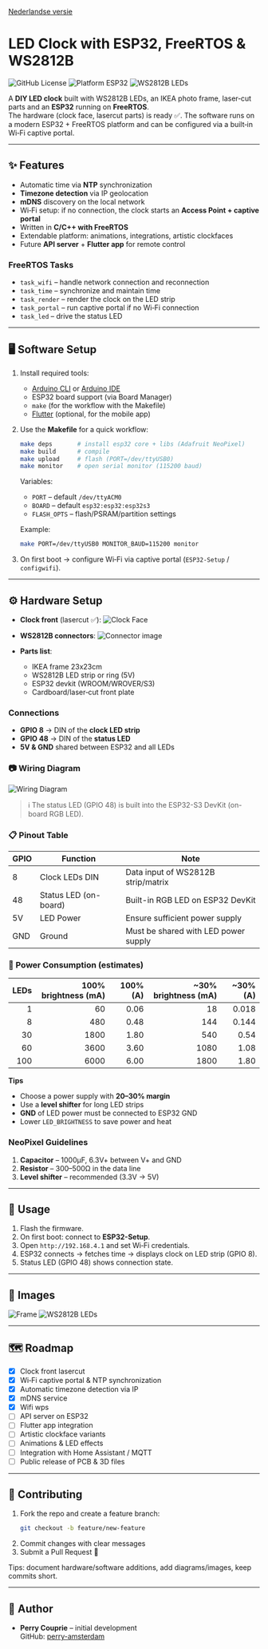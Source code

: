 [Nederlandse versie](README.md)

# LED Clock with ESP32, FreeRTOS & WS2812B

![GitHub License](https://img.shields.io/github/license/<your-username>/<your-repo>)
![Platform ESP32](https://img.shields.io/badge/platform-ESP32-orange)
![WS2812B LEDs](https://img.shields.io/badge/LEDs-WS2812B-green)

A **DIY LED clock** built with WS2812B LEDs, an IKEA photo frame, laser‑cut parts and an **ESP32** running on **FreeRTOS**.  
The hardware (clock face, lasercut parts) is ready ✅. The software runs on a modern ESP32 + FreeRTOS platform and can be configured via a built‑in Wi‑Fi captive portal.

---

## ✨ Features

* Automatic time via **NTP** synchronization
* **Timezone detection** via IP geolocation
* **mDNS** discovery on the local network
* Wi‑Fi setup: if no connection, the clock starts an **Access Point + captive portal**
* Written in **C/C++ with FreeRTOS**
* Extendable platform: animations, integrations, artistic clockfaces
* Future **API server** + **Flutter app** for remote control

### FreeRTOS Tasks
- `task_wifi` – handle network connection and reconnection  
- `task_time` – synchronize and maintain time  
- `task_render` – render the clock on the LED strip  
- `task_portal` – run captive portal if no Wi‑Fi connection  
- `task_led` – drive the status LED  

---

## 🖥️ Software Setup

1. Install required tools:
   * [Arduino CLI](https://arduino.github.io/arduino-cli/latest/) or [Arduino IDE](https://www.arduino.cc/en/software)  
   * ESP32 board support (via Board Manager)
   * `make` (for the workflow with the Makefile)
   * [Flutter](https://flutter.dev/) (optional, for the mobile app)

2. Use the **Makefile** for a quick workflow:

   ```bash
   make deps       # install esp32 core + libs (Adafruit NeoPixel)
   make build      # compile
   make upload     # flash (PORT=/dev/ttyUSB0)
   make monitor    # open serial monitor (115200 baud)
   ```

   Variables:
   - `PORT` – default `/dev/ttyACM0`
   - `BOARD` – default `esp32:esp32:esp32s3`
   - `FLASH_OPTS` – flash/PSRAM/partition settings

   Example:
   ```bash
   make PORT=/dev/ttyUSB0 MONITOR_BAUD=115200 monitor
   ```

3. On first boot → configure Wi‑Fi via captive portal (`ESP32-Setup` / `configwifi`).

---

## ⚙️ Hardware Setup

* **Clock front** (lasercut ✅):
  ![Clock Face](images/led-clock-face.svg)

* **WS2812B connectors**:
  ![Connector image](images/ws2812b-connecters.png)

* **Parts list**:
  * IKEA frame 23x23cm  
  * WS2812B LED strip or ring (5V)  
  * ESP32 devkit (WROOM/WROVER/S3)  
  * Cardboard/laser‑cut front plate  

### Connections

- **GPIO 8** → DIN of the **clock LED strip**  
- **GPIO 48** → DIN of the **status LED**  
- **5V & GND** shared between ESP32 and all LEDs

### 📷 Wiring Diagram

![Wiring Diagram](images/wiring_diagram.png)

> ℹ️ The status LED (GPIO 48) is built into the ESP32-S3 DevKit (on-board RGB LED).

### 📋 Pinout Table

| GPIO | Function      | Note                                 |
|------|---------------|--------------------------------------|
| 8    | Clock LEDs DIN| Data input of WS2812B strip/matrix   |
| 48   | Status LED (on-board)| Built-in RGB LED on ESP32 DevKit   |
| 5V   | LED Power     | Ensure sufficient power supply       |
| GND  | Ground        | Must be shared with LED power supply |

### 🔌 Power Consumption (estimates)

| LEDs | 100% brightness (mA) | 100% (A) | ~30% brightness (mA) | ~30% (A) |
|-----:|----------------------:|---------:|----------------------:|---------:|
| 1    | 60                    | 0.06     | 18                    | 0.018    |
| 8    | 480                   | 0.48     | 144                   | 0.144    |
| 30   | 1800                  | 1.80     | 540                   | 0.54     |
| 60   | 3600                  | 3.60     | 1080                  | 1.08     |
| 100  | 6000                  | 6.00     | 1800                  | 1.80     |

**Tips**  
- Choose a power supply with **20–30% margin**  
- Use a **level shifter** for long LED strips  
- **GND** of LED power must be connected to ESP32 GND  
- Lower `LED_BRIGHTNESS` to save power and heat

### NeoPixel Guidelines
1. **Capacitor** – 1000µF, 6.3V+ between V+ and GND  
2. **Resistor** – 300–500Ω in the data line  
3. **Level shifter** – recommended (3.3V → 5V)  

---

## 🚀 Usage

1. Flash the firmware.  
2. On first boot: connect to **ESP32-Setup**.  
3. Open `http://192.168.4.1` and set Wi‑Fi credentials.  
4. ESP32 connects → fetches time → displays clock on LED strip (GPIO 8).  
5. Status LED (GPIO 48) shows connection state.  

---

## 📸 Images

![Frame](https://www.ikea.com/nl/nl/images/products/ribba-fotolijst-wit__0638327_PE698851_S4.JPG)
![WS2812B LEDs](images/ws2812b-leds.jpeg)

---

## 🗺️ Roadmap

* [x] Clock front lasercut  
* [x] Wi‑Fi captive portal & NTP synchronization  
* [x] Automatic timezone detection via IP  
* [x] mDNS service  
* [x] Wifi wps
* [ ] API server on ESP32  
* [ ] Flutter app integration  
* [ ] Artistic clockface variants  
* [ ] Animations & LED effects  
* [ ] Integration with Home Assistant / MQTT  
* [ ] Public release of PCB & 3D files  

---

## 🤝 Contributing

1. Fork the repo and create a feature branch:
   ```bash
   git checkout -b feature/new-feature
   ```
2. Commit changes with clear messages  
3. Submit a Pull Request 🚀  

Tips: document hardware/software additions, add diagrams/images, keep commits short.

---

## 👤 Author

* **Perry Couprie** – initial development  
  GitHub: [perry-amsterdam](https://github.com/perry-amsterdam)
